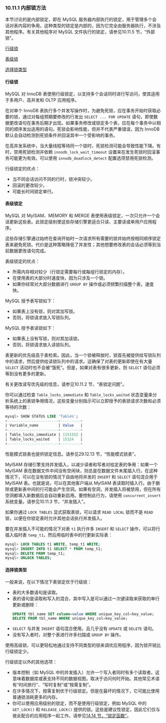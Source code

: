 ### 10.11.1 内部锁方法

本节讨论的是内部锁定，即在 MySQL 服务器内部执行的锁定，用于管理多个会话对表内容的争用。这种类型的锁定是内部的，因为它完全由服务器执行，不涉及其他程序。有关其他程序对 MySQL 文件执行的锁定，请参见10.11.5 节，“外部锁”。

[行级锁](#行级锁)

[表级锁](#表级锁)

[选择锁类型](#选择锁类型)

#### 行级锁

MySQL 对 InnoDB 表使用行级锁定，以支持多个会话同时进行写访问，使其适用于多用户、高并发和 OLTP 应用程序。

在对单个 InnoDB 表执行多个并发写操作时，为避免死锁，应在事务开始时获取必要的锁，通过对每组预期要修改的行发出 `SELECT ... FOR UPDATE` 语句，即使数据更改语句在事务后期才出现。如果事务修改或锁定多个表，应在每个事务中以相同的顺序发出适用的语句。死锁会影响性能，但并不代表严重错误，因为 InnoDB 默认会自动检测到死锁条件并回滚其中一个受影响的事务。

在高并发系统中，当大量线程等待同一个锁时，死锁检测可能会导致性能下降。有时，禁用死锁检测并依赖 `innodb_lock_wait_timeout` 设置来在发生死锁时回滚事务可能更为有效。可以使用 `innodb_deadlock_detect` 配置选项禁用死锁检测。

行级锁定的优点：

- 当不同会话访问不同的行时，锁冲突较少。
- 回滚的更改较少。
- 可能长时间锁定单行。

#### 表级锁定

MySQL 对 MyISAM、MEMORY 和 MERGE 表使用表级锁定，一次只允许一个会话更新这些表。此锁定级别使这些存储引擎更适合只读、主要读或单用户应用程序。

这些存储引擎通过始终在查询开始时一次请求所有需要的锁并始终按相同顺序锁定表来避免死锁。代价是这种策略降低了并发性；其他想要修改表的会话必须等到当前数据更改语句完成。

表级锁定的优点：

- 所需内存相对较少（行锁定需要每行或每组行锁定的内存）。
- 在使用表的大部分时速度快，因为只涉及一个锁。
- 如果你经常对大部分数据进行 `GROUP BY` 操作或必须频繁扫描整个表，速度快。

MySQL 授予表写锁如下：

- 如果表上没有锁，则对其加写锁。
- 否则，将锁请求放入写锁队列。

MySQL 授予表读锁如下：

- 如果表上没有写锁，则对其加读锁。
- 否则，将锁请求放入读锁队列。

表更新的优先级高于表检索。因此，当一个锁被释放时，锁首先被提供给写锁队列中的请求，然后提供给读锁队列中的请求。这确保了对表的更新即使在有大量 `SELECT` 活动时也不会被“饿死”。但是，如果对表有很多更新，则 `SELECT` 语句必须等到没有更多的更新。

有关更改读写优先级的信息，请参见10.11.2 节，“表锁定问题”。

你可以通过检查 `Table_locks_immediate` 和 `Table_locks_waited` 状态变量来分析系统上的表锁争用情况，这些变量分别指示可以立即授予的表锁请求次数和必须等待的次数：

```sql
mysql> SHOW STATUS LIKE 'Table%';
+-----------------------+---------+
| Variable_name         | Value   |
+-----------------------+---------+
| Table_locks_immediate | 1151552 |
| Table_locks_waited    | 15324   |
+-----------------------+---------+
```

性能模式锁表也提供锁定信息。请参见29.12.13 节，“性能模式锁表”。

MyISAM 存储引擎支持并发插入，以减少读者和写者对给定表的争用：如果一个 MyISAM 表在数据文件中间没有空闲块，则总是在数据文件末尾插入行。在这种情况下，可以在没有锁的情况下自由地将并发的 `INSERT` 和 `SELECT` 语句混合用于 MyISAM 表。也就是说，可以在其他客户端从 MyISAM 表读取时插入行。由于删除或更新表中间的行可能会产生空洞。如果有空洞，并发插入将被禁用，但在所有空洞都填入新数据后会自动重新启用。要控制此行为，请使用 `concurrent_insert` 系统变量。请参见10.11.3 节，“并发插入”。

如果你通过 `LOCK TABLES` 显式获取表锁，可以请求 `READ LOCAL` 锁而不是 `READ` 锁，以便在你锁定表时允许其他会话执行并发插入。

要在并发插入不可能的情况下对表 `t1` 执行许多 `INSERT` 和 `SELECT` 操作，可以将行插入临时表 `temp_t1`，然后用临时表中的行更新实际表：

```sql
mysql> LOCK TABLES t1 WRITE, temp_t1 WRITE;
mysql> INSERT INTO t1 SELECT * FROM temp_t1;
mysql> DELETE FROM temp_t1;
mysql> UNLOCK TABLES;
```

#### 选择锁类型

一般来说，在以下情况下表锁定优于行级锁：

- 表的大多数语句是读取。
- 表的语句是读取和写入的混合，其中写入是可以通过一次键读取来获取的单行更新或删除：
  ```sql
  UPDATE tbl_name SET column=value WHERE unique_key_col=key_value;
  DELETE FROM tbl_name WHERE unique_key_col=key_value;
  ```
- `SELECT` 与并发 `INSERT` 语句混合使用，且几乎没有 `UPDATE` 或 `DELETE` 语句。
- 没有写入者时，对整个表进行许多扫描或 `GROUP BY` 操作。

使用高级锁，可以更轻松地通过支持不同类型的锁来调优应用程序，因为锁开销比行级锁定少。

行级锁定以外的其他选项：

- 版本控制（如 MySQL 中的并发插入）允许一个写入者同时有多个读取者。这意味着数据库或表支持不同的数据视图，取决于访问何时开始。其他常见术语有“时间旅行”、“写时复制”或“按需复制”。
- 在许多情况下，按需复制优于行级锁定。但是在最坏的情况下，它可能比使用普通锁消耗更多的内存。
- 你可以使用应用级别的锁定，而不是使用行级锁定，例如 MySQL 中的 `GET_LOCK()` 和 `RELEASE_LOCK()` 提供的锁。这些是建议性锁定，因此它们仅与彼此配合的应用程序一起工作。请参见[14.14 节，“锁定函数”](#)。